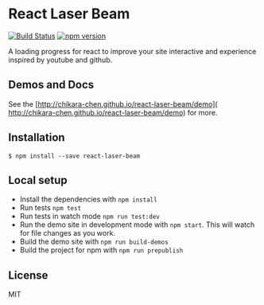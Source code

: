 # React Laser Beam
[![Build Status](https://travis-ci.org/chikara-chen/react-laser-beam.svg?branch=master)](https://travis-ci.org/chikara-chen/react-laser-beam)
[![npm version](https://badge.fury.io/js/react-laser-beam.svg)](https://www.npmjs.com/package/react-laser-beam)

A loading progress for react to improve your site interactive and experience inspired by youtube and github.

## Demos and Docs
See the [http://chikara-chen.github.io/react-laser-beam/demo]( http://chikara-chen.github.io/react-laser-beam/demo) for more.

## Installation

```
$ npm install --save react-laser-beam
```

## Local setup

- Install the dependencies with `npm install`
- Run tests `npm test`
- Run tests in watch mode `npm run test:dev`
- Run the demo site in development mode with `npm start`. This will watch for file changes as you work. 
- Build the demo site with `npm run build-demos`
- Build the project for npm with `npm run prepublish`

## License

MIT
